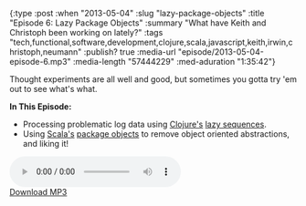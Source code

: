 {:type :post
 :when "2013-05-04"
 :slug "lazy-package-objects"
 :title "Episode 6: Lazy Package Objects"
 :summary "What have Keith and Christoph been working on lately?"
 :tags "tech,functional,software,development,clojure,scala,javascript,keith,irwin,christoph,neumann"
 :publish? true
 :media-url "episode/2013-05-04-episode-6.mp3"
 :media-length "57444229"
 :med-aduration "1:35:42"}

Thought experiments are all well and good, but sometimes you gotta try
'em out to see what's what.

**In This Episode:**

 - Processing problematic log data using [Clojure's][clojure] [lazy
   sequences][seq].
 - Using [Scala's][scala] [package objects][packob] to remove object
   oriented abstractions, and liking it!

<div class="audio-wrapper">
  <audio controls>
    <source src="/episode/2013-05-04-episode-6.mp3" type="audio/mpeg"/>
  </audio>
  <div class="audio-download">
    <a href="/episode/2013-05-04-episode-6.mp3">Download MP3</a>
  </div>
</div>

[scala]: http://www.scala-lang.org "The Scala Programming Language"
[clojure]: http://clojure.org "The Clojure Programming Language"
[seq]: http://clojure.org/sequences "Clojure -- sequences"
[packob]: http://www.scala-lang.org/docu/files/packageobjects/packageobjects.html "Scala Package Objects"
